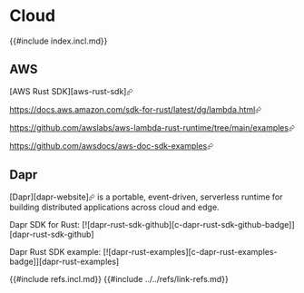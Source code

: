 # Cloud

{{#include index.incl.md}}

## AWS

[AWS Rust SDK][aws-rust-sdk]⮳

<https://docs.aws.amazon.com/sdk-for-rust/latest/dg/lambda.html>⮳

<https://github.com/awslabs/aws-lambda-rust-runtime/tree/main/examples>⮳

<https://github.com/awsdocs/aws-doc-sdk-examples>⮳

## Dapr

[Dapr][dapr-website]⮳ is a portable, event-driven, serverless runtime for building distributed applications across cloud and edge.

Dapr SDK for Rust: [![dapr-rust-sdk-github][c-dapr-rust-sdk-github-badge]][dapr-rust-sdk-github]

Dapr Rust SDK example: [![dapr-rust-examples][c-dapr-rust-examples-badge]][dapr-rust-examples]

{{#include refs.incl.md}}
{{#include ../../refs/link-refs.md}}
